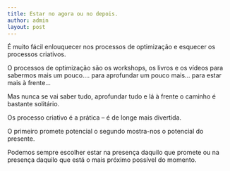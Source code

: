 ```yaml
---
title: Estar no agora ou no depois.
author: admin
layout: post
---
```

É muito fácil enlouquecer nos processos de optimização e esquecer os processos criativos.

O processos de optimização são os workshops, os livros e os vídeos para sabermos mais um pouco&#8230;. para aprofundar um pouco mais&#8230; para estar mais à frente&#8230;

Mas nunca se vai saber tudo, aprofundar tudo e lá à frente o caminho é bastante solitário.

Os processo criativo é a prática &#8211; é de longe mais divertida.

O primeiro promete potencial o segundo mostra-nos o potencial do presente.

Podemos sempre escolher estar na presença daquilo que promete ou na presença daquilo que está o mais próximo possível do momento.
